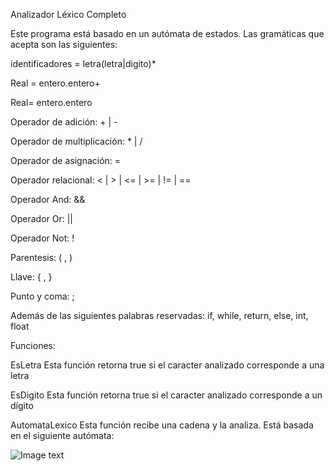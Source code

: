 Analizador Léxico Completo

Este programa está basado en un autómata de estados. Las gramáticas que acepta son las siguientes:

identificadores = letra(letra|digito)*

Real = entero.entero+

Real= entero.entero

Operador de adición: + | -

Operador de multiplicación: * | /

Operador de asignación: =

Operador relacional: < | > | <= | >= | != | ==

Operador And: &&

Operador Or: ||

Operador Not: !

Parentesis: ( , )

Llave: { , }

Punto y coma: ;

Además de las siguientes palabras reservadas: if, while, return, else, int, float

Funciones:

EsLetra
Esta función retorna true si el caracter analizado corresponde a una letra

EsDigito
Esta función retorna true si el caracter analizado corresponde a un dígito

AutomataLexico
Esta función recibe una cadena y la analiza. Está basada en el siguiente autómata:

![Image text](https://github.com/Cronos-llvllx/Seminario-Traductores-ll/blob/main/Analizador%20L%C3%A9xico/Codigo/Capturas/FullLexicoAutomata.PNG)

